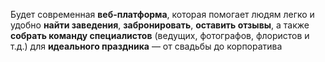 Будет современная **веб-платформа**, которая помогает людям легко и удобно **найти заведения**, **забронировать**, **оставить отзывы**, а также **собрать команду специалистов** (ведущих, фотографов, флористов и т.д.) для **идеального праздника** — от свадьбы до корпоратива

